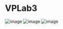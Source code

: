 # VPLab3

![image](https://github.com/fedotick/VPLab3/assets/63405911/44b499c2-2487-4123-b8bd-38fcef8c01a6)
![image](https://github.com/fedotick/VPLab3/assets/63405911/40e6e43b-7576-4612-9cc7-0931a472c5c0)
![image](https://github.com/fedotick/VPLab3/assets/63405911/ca733195-1137-4715-83e6-fde9fea7fc35)
